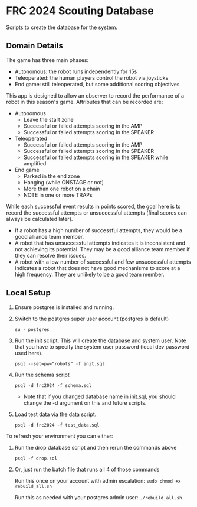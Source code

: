 # FRC 2024 Scouting Database
Scripts to create the database for the system.

## Domain Details
The game has three main phases:
* Autonomous: the robot runs independently for 15s
* Teleoperated: the human players control the robot via joysticks
* End game: still teleoperated, but some additional scoring objectives

This app is designed to allow an observer to record the performance of a robot in this season's game.  Attributes that can be recorded are:

* Autonomous
    * Leave the start zone
    * Successful or failed attempts scoring in the AMP
    * Successful or failed attempts scoring in the SPEAKER
* Teleoperated
    * Successful or failed attempts scoring in the AMP
    * Successful or failed attempts scoring in the SPEAKER
    * Successful or failed attempts scoring in the SPEAKER while amplified
* End game
    * Parked in the end zone
    * Hanging (while ONSTAGE or not)
    * More than one robot on a chain
    * NOTE in one or more TRAPs

While each successful event results in points scored, the goal here is to record the successful attempts or unsuccessful attempts (final scores can always be calculated later).  
* If a robot has a high number of successful attempts, they would be a good alliance team member.  
* A robot that has unsuccessful attempts indicates it is inconsistent and not achieving its potential.  They may be a good alliance team member if they can resolve their issues.
* A robot with a low number of successful and few unsuccessful attempts indicates a robot that does not have good mechanisms to score at a high frequency.  They are unlikely to be a good team member.

## Local Setup
1. Ensure postgres is installed and running.
2. Switch to the postgres super user account (postgres is default)

    `su - postgres`

3. Run the init script.  This will create the database and system user.  Note that you have to specify the system user password (local dev password used here).

    `psql --set=pw="robots" -f init.sql`

4. Run the schema script 

    `psql -d frc2024 -f schema.sql`
    * Note that if you changed database name in init.sql, you should change the -d argument on this and future scripts.

5. Load test data via the data script. 

    `psql -d frc2024 -f test_data.sql`

To refresh your environment you can either:
1. Run the drop database script and then rerun the commands above

    `psql -f drop.sql`

2. Or, just run the batch file that runs all 4 of those commands

    Run this once on your account with admin escalation:
    `sudo chmod +x rebuild_all.sh`

    Run this as needed with your postgres admin user:
    `./rebuild_all.sh`
